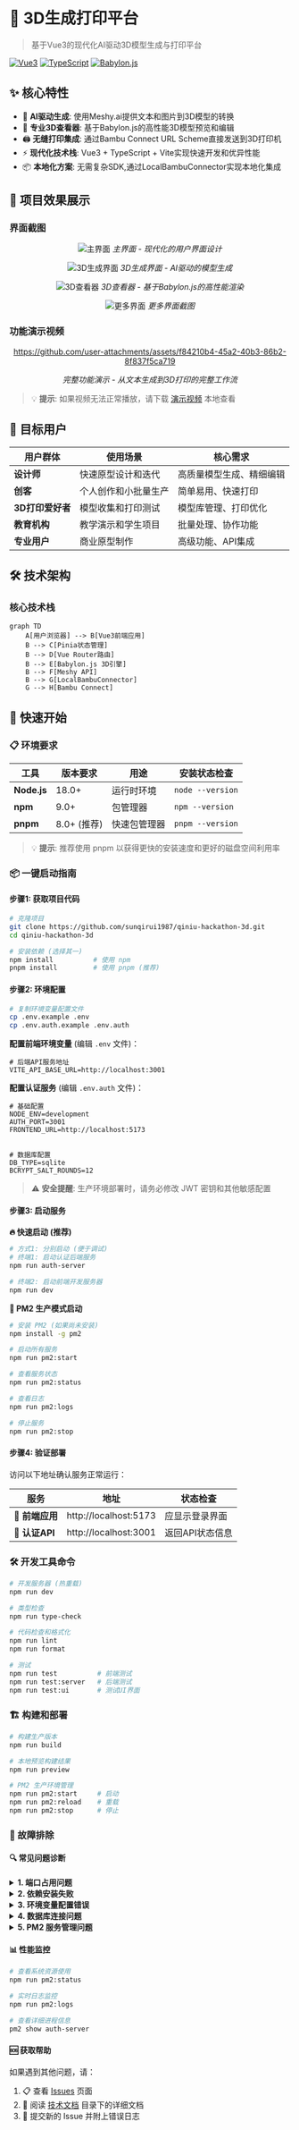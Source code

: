 # 🚀 3D生成打印平台

> 基于Vue3的现代化AI驱动3D模型生成与打印平台

[![Vue3](https://img.shields.io/badge/Vue-3.4+-brightgreen.svg)](https://vuejs.org/)
[![TypeScript](https://img.shields.io/badge/TypeScript-5.0+-blue.svg)](https://www.typescriptlang.org/)
[![Babylon.js](https://img.shields.io/badge/Babylon.js-6.0+-orange.svg)](https://www.babylonjs.com/)

## ✨ 核心特性

- 🤖 **AI驱动生成**: 使用Meshy.ai提供文本和图片到3D模型的转换
- 🎨 **专业3D查看器**: 基于Babylon.js的高性能3D模型预览和编辑
- 🖨️ **无缝打印集成**: 通过Bambu Connect URL Scheme直接发送到3D打印机
- ⚡ **现代化技术栈**: Vue3 + TypeScript + Vite实现快速开发和优异性能
- 📦 **本地化方案**: 无需复杂SDK,通过LocalBambuConnector实现本地化集成

## 📸 项目效果展示

### 界面截图

<div align="center">

![主界面](./docs/screen/img1.png)
*主界面 - 现代化的用户界面设计*

![3D生成界面](./docs/screen/img2.png)
*3D生成界面 - AI驱动的模型生成*

![3D查看器](./docs/screen/img3.png)
*3D查看器 - 基于Babylon.js的高性能渲染*

![更多界面](./docs/screen/img4.png)
*更多界面截图*

</div>

### 功能演示视频

<div align="center">

https://github.com/user-attachments/assets/f84210b4-45a2-40b3-86b2-8f837f5ca719

*完整功能演示 - 从文本生成到3D打印的完整工作流*

</div>

> 💡 **提示**: 如果视频无法正常播放，请下载 [演示视频](./docs/screen/screenrecord.mp4) 本地查看

## 🎯 目标用户

| 用户群体 | 使用场景 | 核心需求 |
|---------|---------|---------|
| **设计师** | 快速原型设计和迭代 | 高质量模型生成、精细编辑 |
| **创客** | 个人创作和小批量生产 | 简单易用、快速打印 |
| **3D打印爱好者** | 模型收集和打印测试 | 模型库管理、打印优化 |
| **教育机构** | 教学演示和学生项目 | 批量处理、协作功能 |
| **专业用户** | 商业原型制作 | 高级功能、API集成 |

## 🛠️ 技术架构

### 核心技术栈

```mermaid
graph TD
    A[用户浏览器] --> B[Vue3前端应用]
    B --> C[Pinia状态管理]
    B --> D[Vue Router路由]
    B --> E[Babylon.js 3D引擎]
    B --> F[Meshy API]
    B --> G[LocalBambuConnector]
    G --> H[Bambu Connect]
```

## 🚀 快速开始

### 📋 环境要求

| 工具 | 版本要求 | 用途 | 安装状态检查 |
|------|----------|------|-------------|
| **Node.js** | 18.0+ | 运行时环境 | `node --version` |
| **npm** | 9.0+ | 包管理器 | `npm --version` |
| **pnpm** | 8.0+ (推荐) | 快速包管理器 | `pnpm --version` |

> 💡 **提示**: 推荐使用 pnpm 以获得更快的安装速度和更好的磁盘空间利用率

### 📦 一键启动指南

#### 步骤1: 获取项目代码

```bash
# 克隆项目
git clone https://github.com/sunqirui1987/qiniu-hackathon-3d.git
cd qiniu-hackathon-3d

# 安装依赖 (选择其一)
npm install          # 使用 npm
pnpm install         # 使用 pnpm (推荐)
```

#### 步骤2: 环境配置

```bash
# 复制环境变量配置文件
cp .env.example .env
cp .env.auth.example .env.auth
```

**配置前端环境变量** (编辑 `.env` 文件)：
```env
# 后端API服务地址
VITE_API_BASE_URL=http://localhost:3001
```

**配置认证服务** (编辑 `.env.auth` 文件)：
```env
# 基础配置
NODE_ENV=development
AUTH_PORT=3001
FRONTEND_URL=http://localhost:5173


# 数据库配置
DB_TYPE=sqlite
BCRYPT_SALT_ROUNDS=12
```

> ⚠️ **安全提醒**: 生产环境部署时，请务必修改 JWT 密钥和其他敏感配置

#### 步骤3: 启动服务

**🔥 快速启动 (推荐)**

```bash
# 方式1: 分别启动 (便于调试)
# 终端1: 启动认证后端服务
npm run auth-server

# 终端2: 启动前端开发服务器  
npm run dev
```

**🚀 PM2 生产模式启动**

```bash
# 安装 PM2 (如果尚未安装)
npm install -g pm2

# 启动所有服务
npm run pm2:start

# 查看服务状态
npm run pm2:status

# 查看日志
npm run pm2:logs

# 停止服务
npm run pm2:stop
```

#### 步骤4: 验证部署

访问以下地址确认服务正常运行：

| 服务 | 地址 | 状态检查 |
|------|------|----------|
| 🎨 **前端应用** | http://localhost:5173 | 应显示登录界面 |
| 🔐 **认证API** | http://localhost:3001 | 返回API状态信息 |

### 🛠️ 开发工具命令

```bash
# 开发服务器 (热重载)
npm run dev

# 类型检查
npm run type-check

# 代码检查和格式化
npm run lint
npm run format

# 测试
npm run test          # 前端测试
npm run test:server   # 后端测试
npm run test:ui       # 测试UI界面
```

### 🏗️ 构建和部署

```bash
# 构建生产版本
npm run build

# 本地预览构建结果
npm run preview

# PM2 生产环境管理
npm run pm2:start     # 启动
npm run pm2:reload    # 重载
npm run pm2:stop      # 停止
```

### 🐛 故障排除

#### 🔍 常见问题诊断

<details>
<summary><strong>1. 端口占用问题</strong></summary>

```bash
# 检查端口占用情况
lsof -i :3001  # 检查认证服务端口
lsof -i :5173  # 检查前端服务端口

# 终止占用进程 (谨慎使用)
kill -9 $(lsof -t -i:3001)

# 或修改端口配置
# 在 .env.auth 中修改 AUTH_PORT
# 在 .env 中修改 VITE_API_BASE_URL
```
</details>

<details>
<summary><strong>2. 依赖安装失败</strong></summary>

```bash
# 清理并重新安装
rm -rf node_modules package-lock.json pnpm-lock.yaml
npm cache clean --force

# 重新安装
npm install
# 或
pnpm install --frozen-lockfile
```
</details>

<details>
<summary><strong>3. 环境变量配置错误</strong></summary>

```bash
# 检查环境文件是否存在
ls -la .env*

# 验证环境变量格式
cat .env
cat .env.auth

# 确保没有多余的空格或特殊字符
```
</details>

<details>
<summary><strong>4. 数据库连接问题</strong></summary>

```bash
# 检查 SQLite 数据库文件权限
ls -la *.db

# 重置数据库 (谨慎使用，会丢失数据)
rm -f *.db
npm run auth-server  # 重新创建数据库
```
</details>

<details>
<summary><strong>5. PM2 服务管理问题</strong></summary>

```bash
# 查看 PM2 进程状态
pm2 list

# 查看详细日志
pm2 logs --lines 50

# 重启特定服务
pm2 restart auth-server

# 完全重置 PM2
pm2 kill
pm2 resurrect
```
</details>

#### 📊 性能监控

```bash
# 查看系统资源使用
npm run pm2:status

# 实时日志监控
npm run pm2:logs

# 查看详细进程信息
pm2 show auth-server
```

#### 🆘 获取帮助

如果遇到其他问题，请：

1. 📋 查看 [Issues](https://github.com/sunqirui1987/qiniu-hackathon-3d/issues) 页面
2. 📖 阅读 [技术文档](./docs/) 目录下的详细文档
3. 🐛 提交新的 Issue 并附上错误日志
